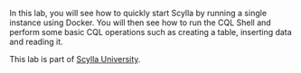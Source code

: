 In this lab, you will see how to quickly start Scylla by running a single instance using Docker. You will then see how to run the CQL Shell and perform some basic CQL operations such as creating a table, inserting data and reading it.

This lab is part of [Scylla University](https://university.scylladb.com). 

